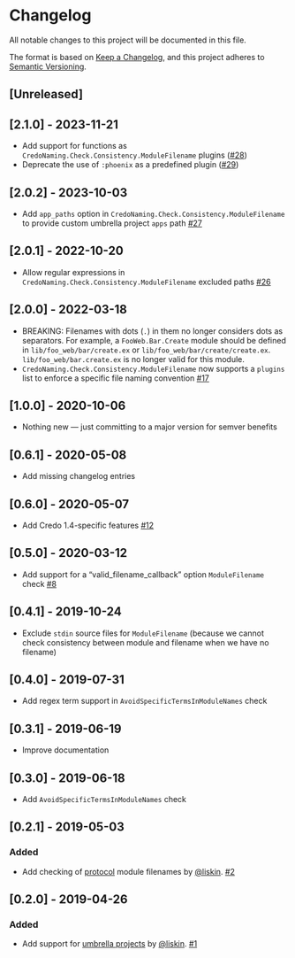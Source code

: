 # Changelog

All notable changes to this project will be documented in this file.

The format is based on [Keep a Changelog](https://keepachangelog.com/en/1.0.0/), and this project adheres to [Semantic Versioning](https://semver.org/spec/v2.0.0.html).

## [Unreleased]

## [2.1.0] - 2023-11-21

- Add support for functions as `CredoNaming.Check.Consistency.ModuleFilename` plugins ([#28](https://github.com/mirego/credo_naming/pull/28))
- Deprecate the use of `:phoenix` as a predefined plugin ([#29](https://github.com/mirego/credo_naming/pull/29))

## [2.0.2] - 2023-10-03

- Add `app_paths` option in `CredoNaming.Check.Consistency.ModuleFilename` to provide custom umbrella project `apps` path [#27](https://github.com/mirego/credo_naming/pull/27)

## [2.0.1] - 2022-10-20

- Allow regular expressions in `CredoNaming.Check.Consistency.ModuleFilename` excluded paths [#26](https://github.com/mirego/credo_naming/pull/26)

## [2.0.0] - 2022-03-18

- BREAKING: Filenames with dots (`.`) in them no longer considers dots as separators. For example, a `FooWeb.Bar.Create` module should be defined in `lib/foo_web/bar/create.ex` or `lib/foo_web/bar/create/create.ex`. `lib/foo_web/bar.create.ex` is no longer valid for this module.
- `CredoNaming.Check.Consistency.ModuleFilename` now supports a `plugins` list to enforce a specific file naming convention [#17](https://github.com/mirego/credo_naming/pull/17)

## [1.0.0] - 2020-10-06

- Nothing new — just committing to a major version for semver benefits

## [0.6.1] - 2020-05-08

- Add missing changelog entries

## [0.6.0] - 2020-05-07

- Add Credo 1.4-specific features [#12](https://github.com/mirego/credo_naming/pull/12)

## [0.5.0] - 2020-03-12

- Add support for a “valid_filename_callback” option `ModuleFilename` check [#8](https://github.com/mirego/credo_naming/pull/8)

## [0.4.1] - 2019-10-24

- Exclude `stdin` source files for `ModuleFilename` (because we cannot check consistency between module and filename when we have no filename)

## [0.4.0] - 2019-07-31

- Add regex term support in `AvoidSpecificTermsInModuleNames` check

## [0.3.1] - 2019-06-19

- Improve documentation

## [0.3.0] - 2019-06-18

- Add `AvoidSpecificTermsInModuleNames` check

## [0.2.1] - 2019-05-03

### Added

- Add checking of [protocol](https://elixir-lang.org/getting-started/protocols.html) module filenames by [@liskin](https://github.com/liskin). [#2](https://github.com/mirego/credo_filename_consistency/pull/2)

## [0.2.0] - 2019-04-26

### Added

- Add support for [umbrella projects](https://elixir-lang.org/getting-started/mix-otp/dependencies-and-umbrella-projects.html#umbrella-projects) by [@liskin](https://github.com/liskin). [#1](https://github.com/mirego/credo_filename_consistency/pull/1)
